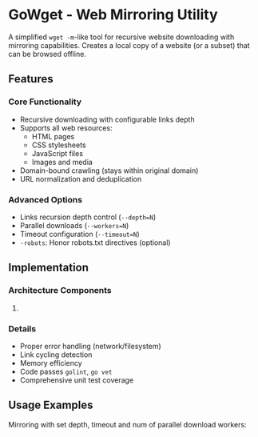 # GoWget - Web Mirroring Utility

A simplified `wget -m`-like tool for recursive website downloading with mirroring capabilities.
Creates a local copy of a website (or a subset) that can be browsed offline.

## Features

### Core Functionality
- Recursive downloading with configurable links depth
- Supports all web resources:
    - HTML pages
    - CSS stylesheets
    - JavaScript files
    - Images and media
- Domain-bound crawling (stays within original domain)
- URL normalization and deduplication

### Advanced Options
- Links recursion depth control (`--depth=N`)
- Parallel downloads (`--workers=N`)
- Timeout configuration (`--timeout=N`)
- `-robots`: Honor robots.txt directives (optional)
## Implementation 

### Architecture Components
1. 

### Details
- Proper error handling (network/filesystem)
- Link cycling detection
- Memory efficiency
- Code passes `golint`, `go vet`
- Comprehensive unit test coverage

## Usage Examples

Mirroring with set depth, timeout and num of parallel download workers:
```bash
